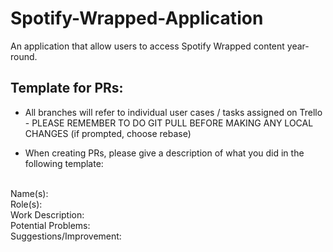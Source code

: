 # Spotify-Wrapped-Application

An application that allow users to access Spotify Wrapped content year-round.

## Template for PRs:
- All branches will refer to individual user cases / tasks assigned on Trello
      - PLEASE REMEMBER TO DO GIT PULL BEFORE MAKING ANY LOCAL CHANGES (if prompted, choose rebase)
  
- When creating PRs, please give a description of what you did in the following template:

<br> Name(s):
<br> Role(s):
<br> Work Description:
<br> Potential Problems:
<br> Suggestions/Improvement:

